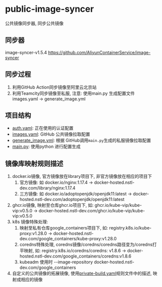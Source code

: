 # public-image-syncer

公共镜像同步器, 同步公共镜像

## 同步器
image-syncer-v1.5.4
https://github.com/AliyunContainerService/image-syncer

## 同步过程

1. 利用GitHub Action同步镜像至阿里云北京站
2. 利用Teamcity同步镜像至私服, 注意: 使用main.py 生成配置文件 images.yaml -> generate_image.yml

## 项目结构

* [auth.yaml](config/images.yaml): 正在使用的认证配置
* [images.yaml](config/images.yaml): GitHub 公共镜像拉取配置
* [generate_image.yml](config/generate_image.yaml): 根据 GitHub调用`main.py`生成的私服镜像拉取配置
* [main.py](main.py): 使用python 进行配置生成

## 镜像库映射规则描述

1. docker.io镜像, 官方镜像放在library项目下, 非官方镜像放在相应的项目下
    1. 官方镜像: 如 docker.io/nginx:1.17.4 -> docker-hosted.nstl-dev.com/library/nginx:1.17.4
    2. 三方镜像: 如 docker.io/adoptopenjdk/openjdk11:latest -> docker-hosted.nstl-dev.com/adoptopenjdk/openjdk11:latest
2. ghcr.io镜像, 映射至仓库ghcr.io项目下, 如: ghcr.io/kube-vip/kube-vip:v0.5.0 ->
   docker-hosted.nstl-dev.com/ghcr.io/kube-vip/kube-vip:v0.5.0
3. k8s 镜像特殊处理:
    1. 映射至私有仓库google_containers项目下, 如: registry.k8s.io/kube-proxy:v1.28.0 ->
       docker-hosted.nstl-dev.com/google_containers/kube-proxy:v1.28.0
    2. coredns特殊处理, coredns镜像/coredns/coredns路径变为/coredns打平映射, 如: registry.k8s.io/coredns/coredns:
       v1.8.6 -> docker-hosted.nstl-dev.com/google_containers/coredns:v1.8.6
    3. kubeadm 使用时 --image-repository docker-hosted.nstl-dev.com/google_containers
4. 自定义的公共镜像的拓展镜像, 使用[private-build.yaml](config%2Fprivate-build.yaml)规则文件中的描述, 映射成相应的镜像